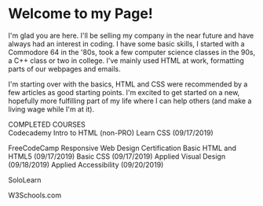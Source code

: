 # Welcome to my Page!

I'm glad you are here. I'll be selling my company in the near future and have always had an interest in coding. I have some basic skills, I started with a Commodore 64 in the '80s, took a few computer science classes in the 90s, a C++ class or two in college. I've mainly used HTML at work, formatting parts of our webpages and emails.

I'm starting over with the basics, HTML and CSS were recommended by a few articles as good starting points. I'm excited to get started on a new, hopefully more fulfilling part of my life where I can help others (and make a living wage while I'm at it).

COMPLETED COURSES</br>
Codecademy
  Intro to HTML (non-PRO)
  Learn CSS (09/17/2019)
  
FreeCodeCamp
  Responsive Web Design Certification
    Basic HTML and HTML5 (09/17/2019)
    Basic CSS (09/17/2019)
    Applied Visual Design (09/18/2019)
    Applied Accessibility (09/20/2019)
    
SoloLearn

W3Schools.com

